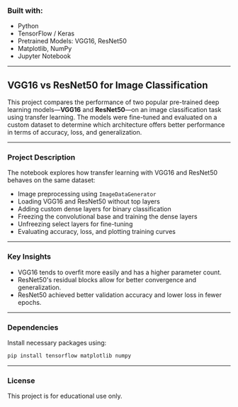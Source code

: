 ### Built with:

* Python
* TensorFlow / Keras
* Pretrained Models: VGG16, ResNet50
* Matplotlib, NumPy
* Jupyter Notebook
---

## VGG16 vs ResNet50 for Image Classification

This project compares the performance of two popular pre-trained deep learning models—**VGG16** and **ResNet50**—on an image classification task using transfer learning. The models were fine-tuned and evaluated on a custom dataset to determine which architecture offers better performance in terms of accuracy, loss, and generalization.

---

### Project Description

The notebook explores how transfer learning with VGG16 and ResNet50 behaves on the same dataset:

* Image preprocessing using `ImageDataGenerator`
* Loading VGG16 and ResNet50 without top layers
* Adding custom dense layers for binary classification
* Freezing the convolutional base and training the dense layers
* Unfreezing select layers for fine-tuning
* Evaluating accuracy, loss, and plotting training curves

---

### Key Insights

* VGG16 tends to overfit more easily and has a higher parameter count.
* ResNet50's residual blocks allow for better convergence and generalization.
* ResNet50 achieved better validation accuracy and lower loss in fewer epochs.

---

### Dependencies

Install necessary packages using:

```bash
pip install tensorflow matplotlib numpy
```

---

### License

This project is for educational use only.
